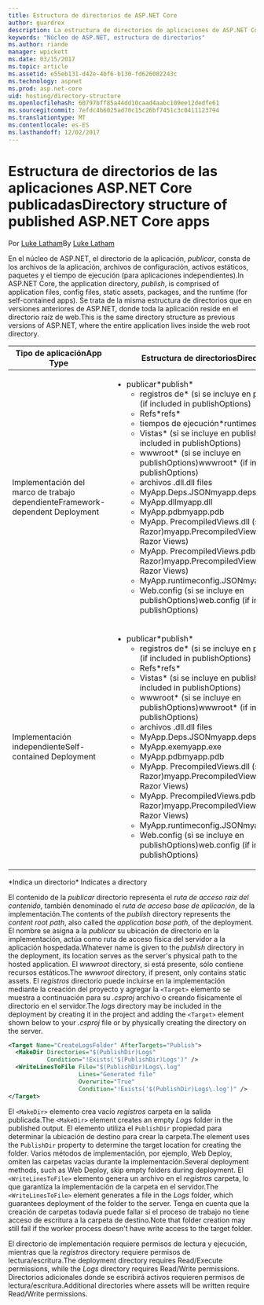 ```yaml
---
title: Estructura de directorios de ASP.NET Core
author: guardrex
description: La estructura de directorios de aplicaciones de ASP.NET Core publicadas.
keywords: "Núcleo de ASP.NET, estructura de directorios"
ms.author: riande
manager: wpickett
ms.date: 03/15/2017
ms.topic: article
ms.assetid: e55eb131-d42e-4bf6-b130-fd626082243c
ms.technology: aspnet
ms.prod: asp.net-core
uid: hosting/directory-structure
ms.openlocfilehash: 60797bff85a44dd10caad4aabc109ee12dedfe61
ms.sourcegitcommit: 7efdc4b6025ad70c15c26bf7451c3c0411123794
ms.translationtype: MT
ms.contentlocale: es-ES
ms.lasthandoff: 12/02/2017
---
```

# <a name="directory-structure-of-published-aspnet-core-apps"></a><span data-ttu-id="1ad0f-104">Estructura de directorios de las aplicaciones ASP.NET Core publicadas</span><span class="sxs-lookup"><span data-stu-id="1ad0f-104">Directory structure of published ASP.NET Core apps</span></span>

<span data-ttu-id="1ad0f-105">Por [Luke Latham](https://github.com/guardrex)</span><span class="sxs-lookup"><span data-stu-id="1ad0f-105">By [Luke Latham](https://github.com/guardrex)</span></span>

<span data-ttu-id="1ad0f-106">En el núcleo de ASP.NET, el directorio de la aplicación, *publicar*, consta de los archivos de la aplicación, archivos de configuración, activos estáticos, paquetes y el tiempo de ejecución (para aplicaciones independientes).</span><span class="sxs-lookup"><span data-stu-id="1ad0f-106">In ASP.NET Core, the application directory, *publish*, is comprised of application files, config files, static assets, packages, and the runtime (for self-contained apps).</span></span> <span data-ttu-id="1ad0f-107">Se trata de la misma estructura de directorios que en versiones anteriores de ASP.NET, donde toda la aplicación reside en el directorio raíz de web.</span><span class="sxs-lookup"><span data-stu-id="1ad0f-107">This is the same directory structure as previous versions of ASP.NET, where the entire application lives inside the web root directory.</span></span>

| <span data-ttu-id="1ad0f-108">Tipo de aplicación</span><span class="sxs-lookup"><span data-stu-id="1ad0f-108">App Type</span></span> | <span data-ttu-id="1ad0f-109">Estructura de directorios</span><span class="sxs-lookup"><span data-stu-id="1ad0f-109">Directory Structure</span></span> |
| --- | --- |
| <span data-ttu-id="1ad0f-110">Implementación del marco de trabajo dependiente</span><span class="sxs-lookup"><span data-stu-id="1ad0f-110">Framework-dependent Deployment</span></span> | <ul><li><span data-ttu-id="1ad0f-111">publicar\*</span><span class="sxs-lookup"><span data-stu-id="1ad0f-111">publish\*</span></span><ul><li><span data-ttu-id="1ad0f-112">registros de\* (si se incluye en publishOptions)</span><span class="sxs-lookup"><span data-stu-id="1ad0f-112">logs\* (if included in publishOptions)</span></span></li><li><span data-ttu-id="1ad0f-113">Refs\*</span><span class="sxs-lookup"><span data-stu-id="1ad0f-113">refs\*</span></span></li><li><span data-ttu-id="1ad0f-114">tiempos de ejecución\*</span><span class="sxs-lookup"><span data-stu-id="1ad0f-114">runtimes\*</span></span></li><li><span data-ttu-id="1ad0f-115">Vistas\* (si se incluye en publishOptions)</span><span class="sxs-lookup"><span data-stu-id="1ad0f-115">Views\* (if included in publishOptions)</span></span></li><li><span data-ttu-id="1ad0f-116">wwwroot\* (si se incluye en publishOptions)</span><span class="sxs-lookup"><span data-stu-id="1ad0f-116">wwwroot\* (if included in publishOptions)</span></span></li><li><span data-ttu-id="1ad0f-117">archivos .dll</span><span class="sxs-lookup"><span data-stu-id="1ad0f-117">.dll files</span></span></li><li><span data-ttu-id="1ad0f-118">MyApp.Deps.JSON</span><span class="sxs-lookup"><span data-stu-id="1ad0f-118">myapp.deps.json</span></span></li><li><span data-ttu-id="1ad0f-119">MyApp.dll</span><span class="sxs-lookup"><span data-stu-id="1ad0f-119">myapp.dll</span></span></li><li><span data-ttu-id="1ad0f-120">MyApp.pdb</span><span class="sxs-lookup"><span data-stu-id="1ad0f-120">myapp.pdb</span></span></li><li><span data-ttu-id="1ad0f-121">MyApp. PrecompiledViews.dll (si precompilar vistas Razor)</span><span class="sxs-lookup"><span data-stu-id="1ad0f-121">myapp.PrecompiledViews.dll (if precompiling Razor Views)</span></span></li><li><span data-ttu-id="1ad0f-122">MyApp. PrecompiledViews.pdb (si precompilar vistas Razor)</span><span class="sxs-lookup"><span data-stu-id="1ad0f-122">myapp.PrecompiledViews.pdb (if precompiling Razor Views)</span></span></li><li><span data-ttu-id="1ad0f-123">MyApp.runtimeconfig.JSON</span><span class="sxs-lookup"><span data-stu-id="1ad0f-123">myapp.runtimeconfig.json</span></span></li><li><span data-ttu-id="1ad0f-124">Web.config (si se incluye en publishOptions)</span><span class="sxs-lookup"><span data-stu-id="1ad0f-124">web.config (if included in publishOptions)</span></span></li></ul></li></ul> |
| <span data-ttu-id="1ad0f-125">Implementación independiente</span><span class="sxs-lookup"><span data-stu-id="1ad0f-125">Self-contained Deployment</span></span> | <ul><li><span data-ttu-id="1ad0f-126">publicar\*</span><span class="sxs-lookup"><span data-stu-id="1ad0f-126">publish\*</span></span><ul><li><span data-ttu-id="1ad0f-127">registros de\* (si se incluye en publishOptions)</span><span class="sxs-lookup"><span data-stu-id="1ad0f-127">logs\* (if included in publishOptions)</span></span></li><li><span data-ttu-id="1ad0f-128">Refs\*</span><span class="sxs-lookup"><span data-stu-id="1ad0f-128">refs\*</span></span></li><li><span data-ttu-id="1ad0f-129">Vistas\* (si se incluye en publishOptions)</span><span class="sxs-lookup"><span data-stu-id="1ad0f-129">Views\* (if included in publishOptions)</span></span></li><li><span data-ttu-id="1ad0f-130">wwwroot\* (si se incluye en publishOptions)</span><span class="sxs-lookup"><span data-stu-id="1ad0f-130">wwwroot\* (if included in publishOptions)</span></span></li><li><span data-ttu-id="1ad0f-131">archivos .dll</span><span class="sxs-lookup"><span data-stu-id="1ad0f-131">.dll files</span></span></li><li><span data-ttu-id="1ad0f-132">MyApp.Deps.JSON</span><span class="sxs-lookup"><span data-stu-id="1ad0f-132">myapp.deps.json</span></span></li><li><span data-ttu-id="1ad0f-133">MyApp.exe</span><span class="sxs-lookup"><span data-stu-id="1ad0f-133">myapp.exe</span></span></li><li><span data-ttu-id="1ad0f-134">MyApp.pdb</span><span class="sxs-lookup"><span data-stu-id="1ad0f-134">myapp.pdb</span></span></li><li><span data-ttu-id="1ad0f-135">MyApp. PrecompiledViews.dll (si precompilar vistas Razor)</span><span class="sxs-lookup"><span data-stu-id="1ad0f-135">myapp.PrecompiledViews.dll (if precompiling Razor Views)</span></span></li><li><span data-ttu-id="1ad0f-136">MyApp. PrecompiledViews.pdb (si precompilar vistas Razor)</span><span class="sxs-lookup"><span data-stu-id="1ad0f-136">myapp.PrecompiledViews.pdb (if precompiling Razor Views)</span></span></li><li><span data-ttu-id="1ad0f-137">MyApp.runtimeconfig.JSON</span><span class="sxs-lookup"><span data-stu-id="1ad0f-137">myapp.runtimeconfig.json</span></span></li><li><span data-ttu-id="1ad0f-138">Web.config (si se incluye en publishOptions)</span><span class="sxs-lookup"><span data-stu-id="1ad0f-138">web.config (if included in publishOptions)</span></span></li></ul></li></ul> |
<span data-ttu-id="1ad0f-139">\*Indica un directorio</span><span class="sxs-lookup"><span data-stu-id="1ad0f-139">\* Indicates a directory</span></span>

<span data-ttu-id="1ad0f-140">El contenido de la *publicar* directorio representa el *ruta de acceso raíz del contenido*, también denominado el *ruta de acceso base de aplicación*, de la implementación.</span><span class="sxs-lookup"><span data-stu-id="1ad0f-140">The contents of the *publish* directory represents the *content root path*, also called the *application base path*, of the deployment.</span></span> <span data-ttu-id="1ad0f-141">El nombre se asigna a la *publicar* su ubicación de directorio en la implementación, actúa como ruta de acceso física del servidor a la aplicación hospedada.</span><span class="sxs-lookup"><span data-stu-id="1ad0f-141">Whatever name is given to the *publish* directory in the deployment, its location serves as the server's physical path to the hosted application.</span></span> <span data-ttu-id="1ad0f-142">El *wwwroot* directory, si está presente, sólo contiene recursos estáticos.</span><span class="sxs-lookup"><span data-stu-id="1ad0f-142">The *wwwroot* directory, if present, only contains static assets.</span></span> <span data-ttu-id="1ad0f-143">El *registros* directorio puede incluirse en la implementación mediante la creación del proyecto y agregar la `<Target>` elemento se muestra a continuación para su *.csproj* archivo o creando físicamente el directorio en el servidor.</span><span class="sxs-lookup"><span data-stu-id="1ad0f-143">The *logs* directory may be included in the deployment by creating it in the project and adding the `<Target>` element shown below to your *.csproj* file or by physically creating the directory on the server.</span></span>

```xml
<Target Name="CreateLogsFolder" AfterTargets="Publish">
  <MakeDir Directories="$(PublishDir)Logs" 
           Condition="!Exists('$(PublishDir)Logs')" />
  <WriteLinesToFile File="$(PublishDir)Logs\.log" 
                    Lines="Generated file" 
                    Overwrite="True" 
                    Condition="!Exists('$(PublishDir)Logs\.log')" />
</Target>
```

<span data-ttu-id="1ad0f-144">El `<MakeDir>` elemento crea vacío *registros* carpeta en la salida publicada.</span><span class="sxs-lookup"><span data-stu-id="1ad0f-144">The `<MakeDir>` element creates an empty *Logs* folder in the published output.</span></span> <span data-ttu-id="1ad0f-145">El elemento utiliza el `PublishDir` propiedad para determinar la ubicación de destino para crear la carpeta.</span><span class="sxs-lookup"><span data-stu-id="1ad0f-145">The element uses the `PublishDir` property to determine the target location for creating the folder.</span></span> <span data-ttu-id="1ad0f-146">Varios métodos de implementación, por ejemplo, Web Deploy, omiten las carpetas vacías durante la implementación.</span><span class="sxs-lookup"><span data-stu-id="1ad0f-146">Several deployment methods, such as Web Deploy, skip empty folders during deployment.</span></span> <span data-ttu-id="1ad0f-147">El `<WriteLinesToFile>` elemento genera un archivo en el *registros* carpeta, lo que garantiza la implementación de la carpeta en el servidor.</span><span class="sxs-lookup"><span data-stu-id="1ad0f-147">The `<WriteLinesToFile>` element generates a file in the *Logs* folder, which guarantees deployment of the folder to the server.</span></span> <span data-ttu-id="1ad0f-148">Tenga en cuenta que la creación de carpetas todavía puede fallar si el proceso de trabajo no tiene acceso de escritura a la carpeta de destino.</span><span class="sxs-lookup"><span data-stu-id="1ad0f-148">Note that folder creation may still fail if the worker process doesn't have write access to the target folder.</span></span>

<span data-ttu-id="1ad0f-149">El directorio de implementación requiere permisos de lectura y ejecución, mientras que la *registros* directory requiere permisos de lectura/escritura.</span><span class="sxs-lookup"><span data-stu-id="1ad0f-149">The deployment directory requires Read/Execute permissions, while the *Logs* directory requires Read/Write permissions.</span></span> <span data-ttu-id="1ad0f-150">Directorios adicionales donde se escribirá activos requieren permisos de lectura/escritura.</span><span class="sxs-lookup"><span data-stu-id="1ad0f-150">Additional directories where assets will be written require Read/Write permissions.</span></span>
